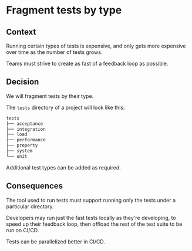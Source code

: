 # Fragment tests by type

## Context
Running certain types of tests is expensive, and only gets more expensive over time as the number of tests grows.

Teams must strive to create as fast of a feedback loop as possible.

## Decision
We will fragment tests by their type.

The `tests` directory of a project will look like this:
```sh
tests
├── acceptance
├── integration
├── load
├── performance
├── property
├── system
└── unit
```

Additional test types can be added as required.

## Consequences
The tool used to run tests must support running only the tests under a particular directory.

Developers may run just the fast tests locally as they're developing, to speed up their feedback loop, then offload the rest of the test suite to be run on CI/CD.

Tests can be parallelized better in CI/CD.
